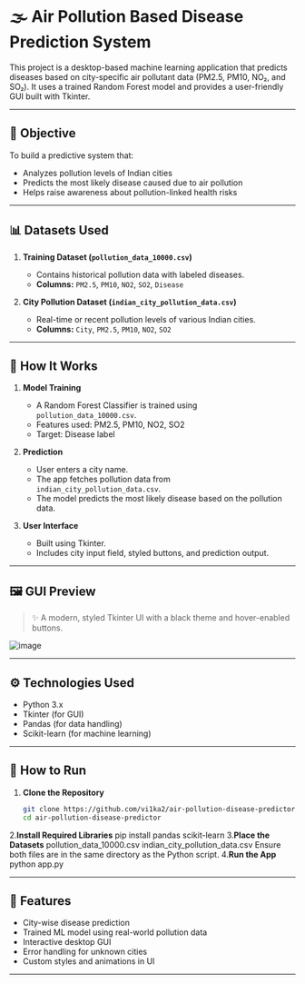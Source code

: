 # 🌫️ Air Pollution Based Disease Prediction System

This project is a desktop-based machine learning application that predicts diseases based on city-specific air pollutant data (PM2.5, PM10, NO₂, and SO₂). It uses a trained Random Forest model and provides a user-friendly GUI built with Tkinter.

---

## 🧠 Objective

To build a predictive system that:
- Analyzes pollution levels of Indian cities
- Predicts the most likely disease caused due to air pollution
- Helps raise awareness about pollution-linked health risks

---

## 📊 Datasets Used

1. **Training Dataset (`pollution_data_10000.csv`)**
   - Contains historical pollution data with labeled diseases.
   - **Columns:** `PM2.5`, `PM10`, `NO2`, `SO2`, `Disease`

2. **City Pollution Dataset (`indian_city_pollution_data.csv`)**
   - Real-time or recent pollution levels of various Indian cities.
   - **Columns:** `City`, `PM2.5`, `PM10`, `NO2`, `SO2`

---

## 🧪 How It Works

1. **Model Training**
   - A Random Forest Classifier is trained using `pollution_data_10000.csv`.
   - Features used: PM2.5, PM10, NO2, SO2
   - Target: Disease label

2. **Prediction**
   - User enters a city name.
   - The app fetches pollution data from `indian_city_pollution_data.csv`.
   - The model predicts the most likely disease based on the pollution data.

3. **User Interface**
   - Built using Tkinter.
   - Includes city input field, styled buttons, and prediction output.

---

## 🖼️ GUI Preview

> ✨ A modern, styled Tkinter UI with a black theme and hover-enabled buttons.

![image](https://github.com/user-attachments/assets/a45ac52f-9e99-4019-9ea0-332762d3018b)


---

## ⚙️ Technologies Used

- Python 3.x
- Tkinter (for GUI)
- Pandas (for data handling)
- Scikit-learn (for machine learning)

---

## 🚀 How to Run

1. **Clone the Repository**
   ```bash
   git clone https://github.com/vi1ka2/air-pollution-disease-predictor.git
   cd air-pollution-disease-predictor
2.**Install Required Libraries**
   pip install pandas scikit-learn
3.**Place the Datasets**
  pollution_data_10000.csv
  indian_city_pollution_data.csv
 Ensure both files are in the same directory as the Python script.
4.**Run the App**
  python app.py

---

## 📌 Features
- City-wise disease prediction
- Trained ML model using real-world pollution data
- Interactive desktop GUI
- Error handling for unknown cities
- Custom styles and animations in UI


---




